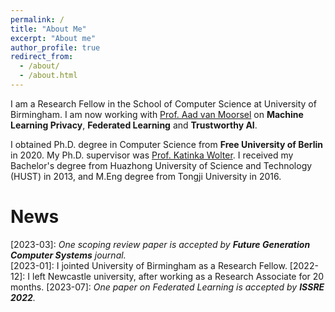 ```yaml
---
permalink: /
title: "About Me"
excerpt: "About me"
author_profile: true
redirect_from: 
  - /about/
  - /about.html
---
```


I am a Research Fellow in the School of Computer Science at University of Birmingham. I am now working with [Prof. Aad van Moorsel](https://scholar.google.de/citations?user=FawbTj8AAAAJ&hl=en&oi=ao) on **Machine Learning Privacy**, **Federated Learning** and **Trustworthy AI**. 

I obtained Ph.D. degree in Computer Science from **Free University of Berlin** in 2020. My Ph.D. supervisor was [Prof. Katinka Wolter](https://scholar.google.de/citations?user=JqtocLYAAAAJ&hl=en). I received my Bachelor's degree from Huazhong University of Science and Technology (HUST) in 2013, and M.Eng degree from Tongji University in 2016.


News
=====
\[2023-03\]: *One scoping review paper is accepted by **Future Generation Computer Systems** journal.*  
\[2023-01\]: I jointed University of Birmingham as a Research Fellow.
\[2022-12\]: I left Newcastle university, after working as a Research Associate for 20 months.
\[2023-07\]: *One paper on Federated Learning is accepted by **ISSRE 2022**.*  


